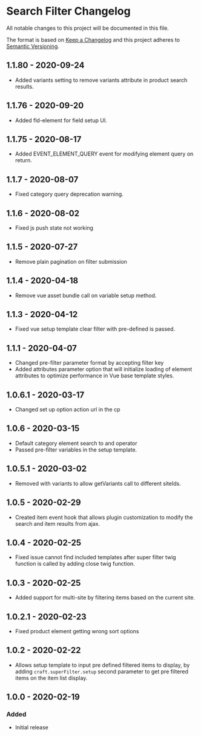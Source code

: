 # Search Filter Changelog

All notable changes to this project will be documented in this file.

The format is based on [Keep a Changelog](http://keepachangelog.com/) and this project adheres to [Semantic Versioning](http://semver.org/).

## 1.1.80 - 2020-09-24
- Added variants setting to remove variants attribute in product search results.

## 1.1.76 - 2020-09-20
- Added fld-element for field setup UI.

## 1.1.75 - 2020-08-17
- Added EVENT_ELEMENT_QUERY event for modifying element query on return.

## 1.1.7 - 2020-08-07
- Fixed category query deprecation warning.

## 1.1.6 - 2020-08-02
- Fixed js push state not working

## 1.1.5 - 2020-07-27
- Remove plain pagination on filter submission

## 1.1.4 - 2020-04-18
- Remove vue asset bundle call on variable setup method.

## 1.1.3 - 2020-04-12
- Fixed vue setup template clear filter with pre-defined is passed.

## 1.1.1 - 2020-04-07
- Changed pre-filter parameter format by accepting filter key
- Added attributes parameter option that will initialize loading of element attributes to optimize performance 
in Vue base template styles.

## 1.0.6.1 - 2020-03-17
- Changed set up option action url in the cp

## 1.0.6 - 2020-03-15
- Default category element search to and operator
- Passed pre-filter variables in the setup template.

## 1.0.5.1 - 2020-03-02
- Removed with variants to allow getVariants call to different siteIds.

## 1.0.5 - 2020-02-29
- Created item event hook that allows plugin customization to modify the search and item results from ajax.

## 1.0.4 - 2020-02-25
- Fixed issue cannot find included templates after super filter twig function is called by adding close twig function.

## 1.0.3 - 2020-02-25
- Added support for multi-site by filtering items based on the current site.

## 1.0.2.1 - 2020-02-23
- Fixed product element getting wrong sort options

## 1.0.2 - 2020-02-22
- Allows setup template to input pre defined filtered items to display, by adding `craft.superFilter.setup` 
second parameter to get pre filtered items on the item list display.

## 1.0.0 - 2020-02-19
### Added
- Initial release






